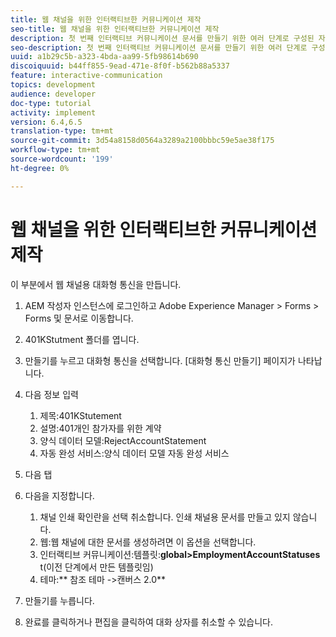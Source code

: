 ```yaml
---
title: 웹 채널을 위한 인터랙티브한 커뮤니케이션 제작
seo-title: 웹 채널을 위한 인터랙티브한 커뮤니케이션 제작
description: 첫 번째 인터랙티브 커뮤니케이션 문서를 만들기 위한 여러 단계로 구성된 자습서의 6부분입니다. 이 부분에서 웹 채널용 대화형 통신을 만듭니다.
seo-description: 첫 번째 인터랙티브 커뮤니케이션 문서를 만들기 위한 여러 단계로 구성된 자습서의 6부분입니다. 이 부분에서 웹 채널용 대화형 통신을 만듭니다.
uuid: a1b29c5b-a323-4bda-aa99-5fb98614b690
discoiquuid: b44ff855-9ead-471e-8f0f-b562b88a5337
feature: interactive-communication
topics: development
audience: developer
doc-type: tutorial
activity: implement
version: 6.4,6.5
translation-type: tm+mt
source-git-commit: 3d54a8158d0564a3289a2100bbbc59e5ae38f175
workflow-type: tm+mt
source-wordcount: '199'
ht-degree: 0%

---
```



# 웹 채널을 위한 인터랙티브한 커뮤니케이션 제작

이 부분에서 웹 채널용 대화형 통신을 만듭니다.

1. AEM 작성자 인스턴스에 로그인하고 Adobe Experience Manager > Forms > Forms 및 문서로 이동합니다.
1. 401KStutment 폴더를 엽니다.
1. 만들기를 누르고 대화형 통신을 선택합니다. [대화형 통신 만들기] 페이지가 나타납니다.
1. 다음 정보 입력

   1. 제목:401KStutement
   1. 설명:401개인 참가자를 위한 계약
   1. 양식 데이터 모델:RejectAccountStatement
   1. 자동 완성 서비스:양식 데이터 모델 자동 완성 서비스

1. 다음 탭
1. 다음을 지정합니다.

   1. 채널 인쇄 확인란을 선택 취소합니다. 인쇄 채널용 문서를 만들고 있지 않습니다.
   1. 웹:웹 채널에 대한 문서를 생성하려면 이 옵션을 선택합니다.
   1. 인터랙티브 커뮤니케이션:템플릿:**global>EmploymentAccountStatuses** t(이전 단계에서 만든 템플릿임)
   1. 테마:** 참조 테마 ->캔버스 2.0**

1. 만들기를 누릅니다.
1. 완료를 클릭하거나 편집을 클릭하여 대화 상자를 취소할 수 있습니다.

